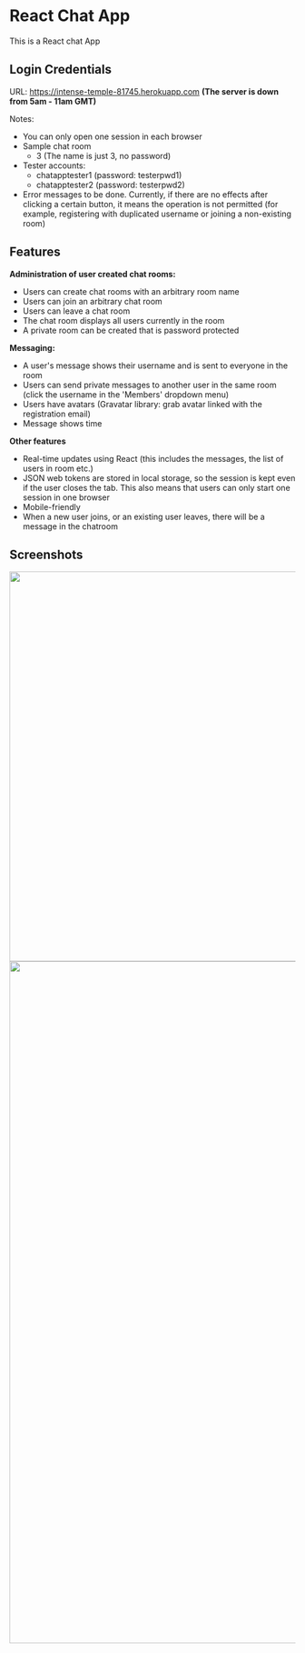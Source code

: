 # React Chat App

This is a React chat App

## Login Credentials
URL: https://intense-temple-81745.herokuapp.com __(The server is down from 5am - 11am GMT)__

Notes:
* You can only open one session in each browser
* Sample chat room
    * 3 (The name is just 3, no password)
* Tester accounts:
    * chatapptester1 (password: testerpwd1)
    * chatapptester2 (password: testerpwd2)
* Error messages to be done. Currently, if 
there are no effects after clicking a certain button,
it means the operation is not permitted
(for example, registering with duplicated username or joining a non-existing room)


## Features
**Administration of user created chat rooms:**
  - Users can create chat rooms with an arbitrary room name
  - Users can join an arbitrary chat room 
  - Users can leave a chat room
  - The chat room displays all users currently in the room
  - A private room can be created that is password protected

**Messaging:**
  * A user's message shows their username and is sent to everyone in the room
  * Users can send private messages to another user in the same room (click the username in the 'Members' dropdown menu)
  * Users have avatars (Gravatar library: grab avatar linked with the registration email)
  * Message shows time
  
**Other features**
* Real-time updates using React (this includes the messages, the list of users in room etc.)
* JSON web tokens are stored in local storage, so the session is kept even if the user closes the tab. This also means that users can only start one session in one browser
* Mobile-friendly
* When a new user joins, or an existing user leaves, there will be a message in the chatroom

## Screenshots

<img src="https://github.com/ztyreg/react-chat-app/blob/master/screenshot1.png" width="686">
<img src="https://github.com/ztyreg/react-chat-app/blob/master/screenshot2.png" width="1200">



  
